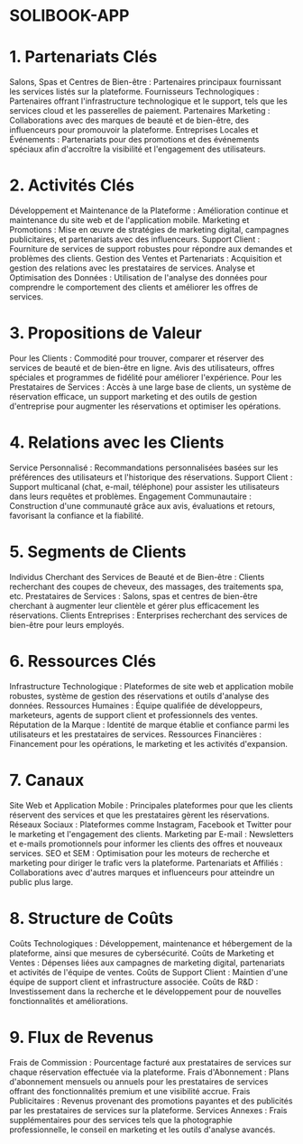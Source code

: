 # SOLIBOOK-APP
# 1. Partenariats Clés
Salons, Spas et Centres de Bien-être : Partenaires principaux fournissant les services listés sur la plateforme.
Fournisseurs Technologiques : Partenaires offrant l'infrastructure technologique et le support, tels que les services cloud et les passerelles de paiement.
Partenaires Marketing : Collaborations avec des marques de beauté et de bien-être, des influenceurs pour promouvoir la plateforme.
Entreprises Locales et Événements : Partenariats pour des promotions et des événements spéciaux afin d'accroître la visibilité et l'engagement des utilisateurs.

# 2. Activités Clés
Développement et Maintenance de la Plateforme : Amélioration continue et maintenance du site web et de l'application mobile.
Marketing et Promotions : Mise en œuvre de stratégies de marketing digital, campagnes publicitaires, et partenariats avec des influenceurs.
Support Client : Fourniture de services de support robustes pour répondre aux demandes et problèmes des clients.
Gestion des Ventes et Partenariats : Acquisition et gestion des relations avec les prestataires de services.
Analyse et Optimisation des Données : Utilisation de l'analyse des données pour comprendre le comportement des clients et améliorer les offres de services.

# 3. Propositions de Valeur
Pour les Clients : Commodité pour trouver, comparer et réserver des services de beauté et de bien-être en ligne. Avis des utilisateurs, offres spéciales et programmes de fidélité pour améliorer l'expérience.
Pour les Prestataires de Services : Accès à une large base de clients, un système de réservation efficace, un support marketing et des outils de gestion d'entreprise pour augmenter les réservations et optimiser les opérations.

# 4. Relations avec les Clients
Service Personnalisé : Recommandations personnalisées basées sur les préférences des utilisateurs et l'historique des réservations.
Support Client : Support multicanal (chat, e-mail, téléphone) pour assister les utilisateurs dans leurs requêtes et problèmes.
Engagement Communautaire : Construction d'une communauté grâce aux avis, évaluations et retours, favorisant la confiance et la fiabilité.

# 5. Segments de Clients
Individus Cherchant des Services de Beauté et de Bien-être : Clients recherchant des coupes de cheveux, des massages, des traitements spa, etc.
Prestataires de Services : Salons, spas et centres de bien-être cherchant à augmenter leur clientèle et gérer plus efficacement les réservations.
Clients Entreprises : Enterprises recherchant des services de bien-être pour leurs employés.

# 6. Ressources Clés
Infrastructure Technologique : Plateformes de site web et application mobile robustes, système de gestion des réservations et outils d'analyse des données.
Ressources Humaines : Équipe qualifiée de développeurs, marketeurs, agents de support client et professionnels des ventes.
Réputation de la Marque : Identité de marque établie et confiance parmi les utilisateurs et les prestataires de services.
Ressources Financières : Financement pour les opérations, le marketing et les activités d'expansion.

# 7. Canaux
Site Web et Application Mobile : Principales plateformes pour que les clients réservent des services et que les prestataires gèrent les réservations.
Réseaux Sociaux : Plateformes comme Instagram, Facebook et Twitter pour le marketing et l'engagement des clients.
Marketing par E-mail : Newsletters et e-mails promotionnels pour informer les clients des offres et nouveaux services.
SEO et SEM : Optimisation pour les moteurs de recherche et marketing pour diriger le trafic vers la plateforme.
Partenariats et Affiliés : Collaborations avec d'autres marques et influenceurs pour atteindre un public plus large.

# 8. Structure de Coûts
Coûts Technologiques : Développement, maintenance et hébergement de la plateforme, ainsi que mesures de cybersécurité.
Coûts de Marketing et Ventes : Dépenses liées aux campagnes de marketing digital, partenariats et activités de l'équipe de ventes.
Coûts de Support Client : Maintien d'une équipe de support client et infrastructure associée.
Coûts de R&D : Investissement dans la recherche et le développement pour de nouvelles fonctionnalités et améliorations.

# 9. Flux de Revenus
Frais de Commission : Pourcentage facturé aux prestataires de services sur chaque réservation effectuée via la plateforme.
Frais d'Abonnement : Plans d'abonnement mensuels ou annuels pour les prestataires de services offrant des fonctionnalités premium et une visibilité accrue.
Frais Publicitaires : Revenus provenant des promotions payantes et des publicités par les prestataires de services sur la plateforme.
Services Annexes : Frais supplémentaires pour des services tels que la photographie professionnelle, le conseil en marketing et les outils d'analyse avancés.
